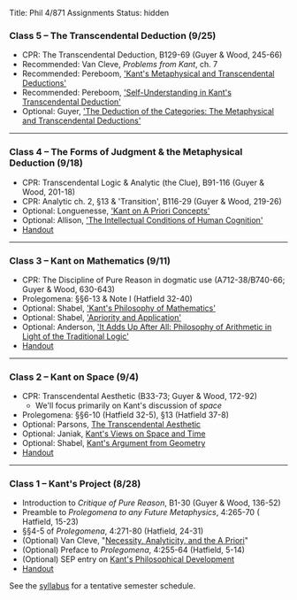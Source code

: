 Title: Phil 4/871 Assignments
Status: hidden

### Class 5 – The Transcendental Deduction (9/25) ###

- CPR: The Transcendental Deduction, B129-69 (Guyer & Wood, 245-66)
- Recommended: Van Cleve, *Problems from Kant*, ch. 7 
- Recommended: Pereboom, ['Kant's Metaphysical and Transcendental Deductions'](https://www.dropbox.com/s/bn49z2qpffkq5uv/pereboom2006.pdf?dl=0)
- Recommended: Pereboom, ['Self-Understanding in Kant's Transcendental Deduction'](https://www.dropbox.com/s/e8c8jq3e380a3hb/pereboom1995.pdf?dl=0)
- Optional: Guyer, ['The Deduction of the Categories: The Metaphysical and Transcendental Deductions'](https://www.dropbox.com/s/fu32owtdal7ldx9/guyer2010a.pdf?dl=0)

---

### Class 4 – The Forms of Judgment & the Metaphysical Deduction (9/18) ###

- CPR: Transcendental Logic & Analytic (the Clue), B91-116 (Guyer & Wood, 201-18)
- CPR: Analytic ch. 2, §13 & 'Transition', B116-29 (Guyer & Wood, 219-26)
- Optional: Longuenesse, ['Kant on A Priori Concepts']( |filename|/pdfs/871kant/longuenesseMD.pdf)
- Optional: Allison, ['The Intellectual Conditions of Human Cognition']( |filename|/pdfs/871kant/AllisonMD.pdf)
- [Handout](|filename|/pdfs/871kant/4_KantMD.pdf)

---

### Class 3 – Kant on Mathematics (9/11)

- CPR: The Discipline of Pure Reason in dogmatic use (A712-38/B740-66; Guyer & Wood, 630-643)
- Prolegomena: §§6-13 & Note I (Hatfield 32-40)
- Optional: Shabel, ['Kant's Philosophy of Mathematics'](http://plato.stanford.edu/entries/kant-mathematics/)
- Optional: Shabel, ['Apriority and Application'](https://www.dropbox.com/s/c0bm4u2x8kggrt2/shabel2005.pdf?dl=0)
- Optional: Anderson, ['It Adds Up After All: Philosophy of Arithmetic in Light of the Traditional Logic'](https://www.dropbox.com/s/10ufndmtlf60adw/anderson2004.pdf?dl=0)
- [Handout](|filename|/pdfs/871kant/3_KantMath.pdf)

---

### Class 2 – Kant on Space (9/4) ###

- CPR: Transcendental Aesthetic (B33-73; Guyer & Wood, 172-92)
    + We'll focus primarily on Kant's discussion of *space*
- Prolegomena: §§6-10 (Hatfield 32-5), §13 (Hatfield 37-8)
- Optional: Parsons, [The Transcendental Aesthetic](https://www.dropbox.com/s/pqu2fhedpn22e3c/parsons1992.pdf?dl=0)
- Optional: Janiak, [Kant's Views on Space and Time](http://plato.stanford.edu/entries/kant-spacetime/)
- Optional: Shabel, [Kant's Argument from Geometry](https://www.dropbox.com/s/dgnpaacw4fez7ct/shabel2004.pdf?dl=0)
- [Handout](|filename|/pdfs/871kant/2_KantSpace.pdf)

---

### Class 1 – Kant's Project (8/28) ###

- Introduction to *Critique of Pure Reason*, B1-30 (Guyer & Wood, 136-52)
- Preamble to *Prolegomena to any Future Metaphysics*, 4:265-70 (
Hatfield, 15-23)
- §§4-5 of *Prolegomena*, 4:271-80 (Hatfield, 24-31)
- (Optional) Van Cleve, "[Necessity, Analyticity, and the A
  Priori](|filename|/pdfs/871kant/VanCleveNecessity.pdf)"
- (Optional) Preface to *Prolegomena*, 4:255-64 (Hatfield, 5-14)
- (Optional) SEP entry on [Kant's Philosophical Development](http://plato.stanford.edu/entries/kant-development/)
- [Handout](|filename|/pdfs/871kant/1_KantProject.pdf)

See the [syllabus](|filename|/pdfs/871kant/KantSyllabus.pdf) for a
tentative semester schedule. 

<!-- 

### Class 2 – Kant on Space (9/4) ###

- *CPR*: Transcendental Aesthetic, B33-46, B49-73 (G&W, 172-8, 182-92)
- (Recommended) Janiak, "[Kant's Views on Space and
  Time](http://plato.stanford.edu/archives/win2012/entries/kant-spacetime
/)"
- (Recommended) Van Cleve, "[The Ideality of Space: Incongruent Counterparts
  ](|filename|/pdfs/871kant/VanCleveCounterparts.pdf)"

### Class 3 – Kant on Mathematics (9/11) ###

- *CPR*: "The discipline of pure reason in dogmatic use" B741-66 (G&W 630-43)
- *Prolegomena*: §§6-13 & Note I, 4:280-88 (H 32-40)
- (Recommended) Shabel, "[Kant's Philosophy of Mathematics](|filename|/pdfs/
  871kant/shabel2006.pdf)"
- (Recommended) Shabel, "[Apriority and Application: Philosophy of Mathematics
  in the Modern Period](|filename|/pdfs/871kant/shabel2005)"

### Class 4 – The Categories: The Metaphysical Deduction (9/18) ###


### Class 5 – The Categories: The Transcendental Deduction I (9/25) ###


### Class 6 – The Categories: The Transcendental Deduction II (9/30) ###


### Class 7 – Schematism & the Second Analogy (10/9) ###


  -->